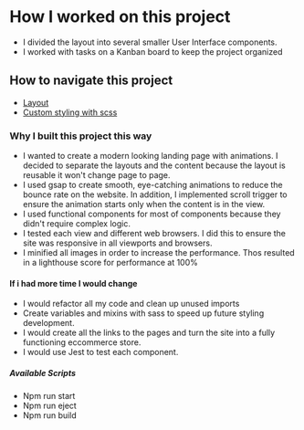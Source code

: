# How I worked on this project
* I divided the layout into several smaller User Interface components.
* I worked with tasks on a Kanban board to keep the project organized
## How to navigate this project
* [Layout](../../tree/main/src/assets/js/components)
* [Custom styling with scss](../../tree/main/src/assets/scss)
  
### Why I built this project this way 
* I wanted to create a modern looking landing page with animations. I decided to separate the layouts and the content because the layout is reusable it won't change page to page. 
* I used gsap to create smooth, eye-catching animations to reduce the bounce rate on the website. In addition, I implemented scroll trigger to ensure the animation starts only when the content is in the view.
* I used functional components for most of components because they didn't require complex logic. 
* I tested each view and different web browsers. I did this to ensure the site was responsive in all viewports and browsers.
* I minified all images in order to increase the performance. Thos resulted in a lighthouse score for performance at 100%
#### If i had more time I would change
* I would refactor all my code and clean up unused imports
* Create variables and mixins with sass to speed up future styling development.
* I would create all the links to the pages and turn the site into a fully functioning eccommerce store. 
* I would use Jest to test each component. 

##### Available Scripts
* Npm run start
* Npm run eject
* Npm run build
